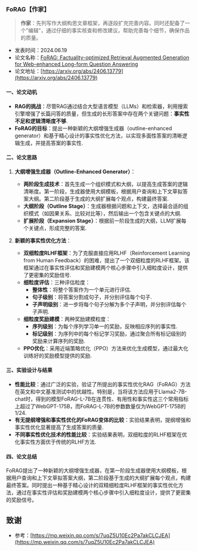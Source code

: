 ### FoRAG【作家】
> **作家**：先列写作大纲构思文章框架，再逐段扩充完善内容。同时还配备了一个"编辑"，通过仔细的事实核查和修改建议，帮助完善每个细节，确保作品的质量。
>

* 发表时间：2024.06.19
* 论文名称：[FoRAG: Factuality-optimized Retrieval Augmented Generation for Web-enhanced Long-form Question Answering](https://arxiv.org/abs/2406.13779)
* 论文地址：[https://arxiv.org/abs/2406.13779](https://arxiv.org/abs/2406.13779)

#### 一、论文动机

- **RAG的挑战**：尽管RAG通过结合大型语言模型（LLMs）和检索器，利用搜索引擎增强了长篇问答的质量，但生成的长形答案中存在两个关键问题：**事实性不足和逻辑清晰度不够**.
- **FoRAG的目标**：提出一种新颖的大纲增强生成器（outline-enhanced generator）和基于精心设计的事实性优化方法，以实现多面性答案的清晰逻辑生成，并提高答案的事实性.

#### 二、论文思路

1. **大纲增强生成器（Outline-Enhanced Generator）**：
   - **两阶段生成技术**：首先生成一个组织模式和大纲，以提高生成答案的逻辑清晰度。第一阶段，生成器使用大纲模板，根据用户查询和上下文草拟答案大纲。第二阶段基于生成的大纲扩展每个观点，构建最终答案.
   - **大纲阶段（Outline Stage）**：生成器根据问题和上下文，选择最合适的组织模式（如因果关系、比较对比等），然后输出一个包含关键点的大纲.
   - **扩展阶段（Expansion Stage）**：根据前一阶段生成的大纲，LLM扩展每个关键点，形成完整的答案.

2. **新颖的事实性优化方法**：
   - **双细粒度RLHF框架**：为了克服直接应用RLHF（Reinforcement Learning from Human Feedback）的困难，提出了一个双细粒度的RLHF框架。该框架通过在事实性评估和奖励建模两个核心步骤中引入细粒度设计，提供了更密集的奖励信号.
   - **细粒度评估**：三种评估粒度：
     - **整体性**：将整个答案作为一个单元进行评估.
     - **句子级别**：将答案分割成句子，并分别评估每个句子.
     - **子声明级别**：进一步将每个句子分解为多个子声明，并分别评估每个子声明.
   - **细粒度奖励建模**：两种奖励建模粒度：
     - **序列级别**：为每个序列学习单一的奖励，反映相应序列的事实性.
     - **标记级别**：为序列中的每个标记学习奖励，通过聚合所有标记级别的奖励来计算序列的奖励.
   - **PPO优化**：采用近端策略优化（PPO）方法来优化生成模型，通过最大化训练好的奖励模型提供的奖励.

#### 三、实验设计与结果

- **性能比较**：通过广泛的实验，验证了所提出的事实性优化RAG（FoRAG）方法在英文和中文基准测试中的优越性。特别是，当将该方法应用于Llama2-7B-chat时，得到的模型FoRAG-L-7B在连贯性、有用性和事实性这三个常用指标上超过了WebGPT-175B，而FoRAG-L-7B的参数数量仅为WebGPT-175B的1/24.
- **有无提纲增强和事实性优化的FoRAG变体的比较**：实验结果表明，提纲增强和事实性优化显著提高了生成答案的质量.
- **不同事实性优化技术的性能比较**：实验结果表明，双细粒度的RLHF框架在优化事实性方面优于传统的RLHF方法.

#### 四、论文总结

FoRAG提出了一种新颖的大纲增强生成器，在第一阶段生成器使用大纲模板，根据用户查询和上下文草拟答案大纲，第二阶段基于生成的大纲扩展每个观点，构建最终答案。同时提出一种基于精心设计的双精细粒度RLHF框架的事实性优化方法，通过在事实性评估和奖励建模两个核心步骤中引入细粒度设计，提供了更密集的奖励信号。

## 致谢

* 参考：[https://mp.weixin.qq.com/s/7uqZ5U10Ec2Pa7akCLCJEA](https://mp.weixin.qq.com/s/7uqZ5U10Ec2Pa7akCLCJEA)